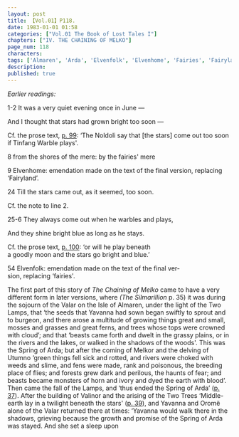 ```yaml
---
layout: post
title: 【Vol.01】P118.
date: 1983-01-01 01:58
categories: ["Vol.01 The Book of Lost Tales I"]
chapters: ["IV. THE CHAINING OF MELKO"]
page_num: 118
characters: 
tags: ['Almaren', 'Arda', 'Elvenfolk', 'Elvenhome', 'Fairies', 'Fairyland', 'Lamps, The', 'Melkor', 'Middle-earth', 'Noldoli', 'Oromë', 'Silmarillion, The', 'Tinfang Warble', 'Two Trees', 'Utumno', 'Yavanna']
description: 
published: true
---
```


<I>Earlier readings:</I>

1-2  It was a very quiet evening once in June —

And I thought that stars had grown bright too soon —

Cf. the prose text, [p. 99]({{site.baseurl}}/vol01-p99): ‘The Noldoli say that [the stars] come out too soon if Tinfang Warble plays'.

8 from the shores of the mere: by the fairies' mere

9 Elvenhome: emendation made on the text of the final version, replacing ‘Fairyland’.

24 Till the stars came out, as it seemed, too soon.

Cf. the note to line 2.

25-6 They always come out when he warbles and plays,

And they shine bright blue as long as he stays.

Cf. the prose text, [p. 100]({{site.baseurl}}/vol01-p100): ‘or will he play beneath<BR>a goodly moon and the stars go bright and blue.’

54 Elvenfolk: emendation made on the text of the final ver- <BR>sion, replacing ‘fairies'.

The first part of this story of <I>The Chaining of Melko</I> came to have a very different form in later versions, where <I>(The Silmarillion</I> p. 35) it was during the sojourn of the Valar on the Isle of Almaren, under the light of the Two Lamps, that ‘the seeds that Yavanna had sown began swiftly to sprout and to burgeon, and there arose a multitude of growing things great and small, mosses and grasses and great ferns, and trees whose tops were crowned with cloud’; and that ‘beasts came forth and dwelt in the grassy plains, or in the rivers and the lakes, or walked in the shadows of the woods'. This was the Spring of Arda; but after the coming of Melkor and the delving of Utumno ‘green things fell sick and rotted, and rivers were choked with weeds and slime, and fens were made, rank and poisonous, the breeding place of flies; and forests grew dark and perilous, the haunts of fear; and beasts became monsters of horn and ivory and dyed the earth with blood’. Then came the fall of the Lamps, and ‘thus ended the Spring of Arda’ ([p. 37]({{site.baseurl}}/vol01-p37)). After the building of Valinor and the arising of the Two Trees ‘Middle-earth lay in a twilight beneath the stars' ([p. 39]({{site.baseurl}}/vol01-p39)), and Yavanna and Oromë alone of the Valar returned there at times: ‘Yavanna would walk there in the shadows, grieving because the growth and promise of the Spring of Arda was stayed. And she set a sleep upon

